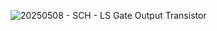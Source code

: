 ![20250508 - SCH - LS Gate Output Transistor](https://github.com/user-attachments/assets/7d0e98fb-f976-4291-a338-cbcb7abc264a)
